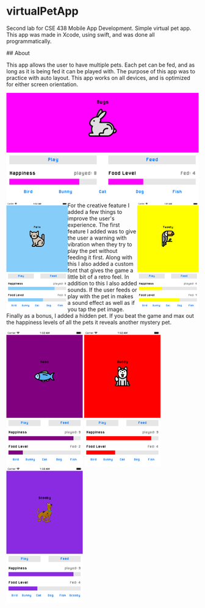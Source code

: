 # virtualPetApp
<p>
 Second lab for CSE 438 Mobile App Development. Simple virtual pet app. This app was made in Xcode, using swift, and was done all programmatically.
</p>
## About
<p>
 This app allows the user to have multiple pets. Each pet can be fed, and as long as it is being fed it can be played with. The purpose of this app was to practice with auto layout. This app works on all devices, and is optimized for either screen orientation.
</p>
<p>
<img align="left" src="bunnyScreenshot.png" height="286">
<img align="left" src="catScreenshot.png" height="286">
<img align="right" src="birdScreenshot.png" height="286">
</p>
<br>
<p>For the creative feature I added a few things to improve the user's experience. The first feature I added was to give the user a warning with vibration when they try to play the pet without feeding it first. Along with this I also added a custom font that gives the game a little bit of a retro feel. In addition to this I also added sounds. If the user feeds or play with the pet in makes a sound effect as well as if you tap the pet image. Finally as a bonus, I added a hidden pet. If you beat the game and max out the happiness levels of all the pets it reveals another mystery pet.</p>
</p>
<p>
<img align="center" src="fishScreenshot.png" width="200">
<img align="center" src="dogScreenshot.png" width="200">
<img align="center" src="scoobyScreenshot.png" width="200">
</p>
